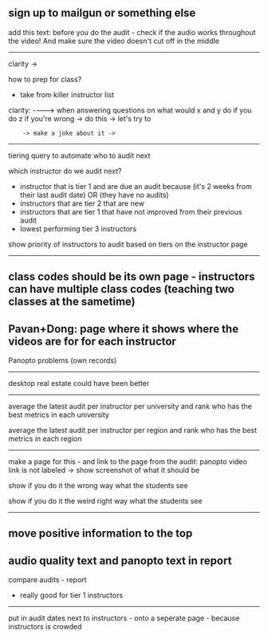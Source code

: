 sign up to mailgun or something else
---------------------
add this text: before you do the audit - check if the audio works throughout the video! And make sure the video doesn't cut off in the middle

---------------------
clarity ->

how to prep for class?
  - take from killer instructor list

clarity:
      ---->
        when answering questions on what would x and y do if you do z if you're wrong -> do this -> let's try to

        -> make a joke about it ->
---------------------

tiering query to automate who to audit next

  which instructor do we audit next?

  - instructor that is tier 1 and are due an audit because (it's 2 weeks from their last audit date) OR (they have no audits)
  - instructors that are tier 2 that are new
  - instructors that are tier 1 that have not improved from their previous audit
  - lowest performing tier 3 instructors

  show priority of instructors to audit based on tiers on the instructor page

---------------------
class codes should be its own page - instructors can have multiple class codes (teaching two classes at the sametime)
---------------------
Pavan+Dong: page where it shows where the videos are for for each instructor
---------------------
Panopto problems (own records)

---------------------
desktop real estate could have been better

---------------------
average the latest audit per instructor per university and rank who has the best metrics in each university

average the latest audit per instructor per region and rank who has the best metrics in each region

---------------------

make a page for this - and link to the page from the audit:
  panopto video link is not labeled
    -> show screenshot of what it should be

  show if you do it the wrong way what the students see

  show if you do it the weird right way what the students see

---------------------
move positive information to the top
---------------------
audio quality text and panopto text in report
---------------------

compare audits - report
- really good for tier 1 instructors
---------------------

put in audit dates next to instructors - onto a seperate page - because instructors is crowded
